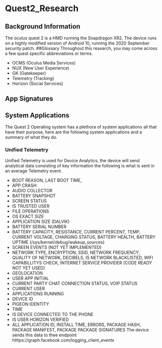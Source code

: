 # Quest2_Research
## Background Information
The oculus quest 2 is a HMD running the Snapdragon XR2. The device runs on a highly modified version of Android 10, running the 2020 September security patch.
##Glossary
Throughout this research, you may come across a few quest specific abbreviations or terms.
- OCMS (Oculus Media Services)
- NUX (New User Experience)
- GK (Gatekeeper)
- Telemetry (Tracking)
- Horizon (Social Services)
## App Signatures

## System Applications
The Quest 2 Operating system has a plethora of system applications all that have their purpose, here are the following system applications and a summary of what they do.
### Unified Telemetry
Unified Telemetry is used for Device Analytics, the device will send analytical data consisting of key information the following is what is sent in an average Telemetry event.
- BOOT REASON, LAST BOOT TIME,
- APP CRASH
- AUDIO COLLECTOR
- BATTERY SNAPSHOT
- SCREEN STATUS
- IS TRUSTED USER
- FILE OPERATIONS
- OS EXACT SIZE 
- APPLICATION SIZE (DALVIK)
- BATTERY SERIAL NUMBER
- BATTERY CAPACITY, RESISTANCE, CURRENT PERCENT, TEMP, CURRENT VOLTAGE, CHARGING STATUS, BATTERY HEALTH, BATTERY UPTIME (/sys/kernel/debug/wakeup_sources)
- SCREEN EVENTS (NOT YET IMPLEMENTED)
- NETWORK TYPE, ENCRYPTION, SSID, NETWORK FREQUENCY, QUALITY OF NETWORK, DECIBELS, IS NETWORK BLACKLISTED, WIFI CAPABILLITYS CHECK, INTERNET SERVICE PROVIDER (CODE READY NOT YET USED)
- GEOLOCATION
- USER APP INITIAL
- CURRENT PARTY CHAT CONNECTION STATUS, VOIP STATUS
- CURRENT USER
- APPLICATIONS RUNNING
- DEVICE ID
- PIGEON IDENTITY
- TIME
- IS DEVICE CONNECTED TO THE PHONE
- IS USER HORIZON VERIFIED
- ALL APPLICATION ID, INSTALL TIME, ERRORS, PACKAGE HASH, PACKAGE MANIFEST, PACKAGE PACKAGE SIGNATURES
The device sends this data to thee endpoint htttps://graph.facebook.com/logging_client_events
